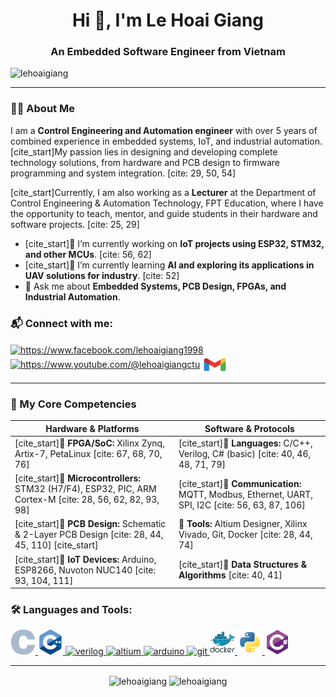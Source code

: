 <h1 align="center">Hi 👋, I'm Le Hoai Giang</h1>
<h3 align="center">An Embedded Software Engineer from Vietnam</h3>

<p align="left"> <img src="https://komarev.com/ghpvc/?username=lehoaigiang&label=Profile%20views&color=0e75b6&style=flat" alt="lehoaigiang" /> </p>

---

### 🙋‍♂️ About Me

I am a **Control Engineering and Automation engineer** with over 5 years of combined experience in embedded systems, IoT, and industrial automation. [cite_start]My passion lies in designing and developing complete technology solutions, from hardware and PCB design to firmware programming and system integration. [cite: 29, 50, 54]

[cite_start]Currently, I am also working as a **Lecturer** at the Department of Control Engineering & Automation Technology, FPT Education, where I have the opportunity to teach, mentor, and guide students in their hardware and software projects. [cite: 25, 29]
- [cite_start]🔭 I’m currently working on **IoT projects using ESP32, STM32, and other MCUs**. [cite: 56, 62]
- [cite_start]🌱 I’m currently learning **AI and exploring its applications in UAV solutions for industry**. [cite: 52]
- 💬 Ask me about **Embedded Systems, PCB Design, FPGAs, and Industrial Automation**.

<h3 align="left">📬 Connect with me:</h3>
<p align="left">
<a href="https://www.facebook.com/LeHoaiGiangTDH" target="blank"><img align="center" src="https://raw.githubusercontent.com/rahuldkjain/github-profile-readme-generator/master/src/images/icons/Social/facebook.svg" alt="https://www.facebook.com/lehoaigiang1998" height="30" width="40" /></a>
<a href="http://www.youtube.com/@lehoaigiangctu" target="blank"><img align="center" src="https://raw.githubusercontent.com/rahuldkjain/github-profile-readme-generator/master/src/images/icons/Social/youtube.svg" alt="https://www.youtube.com/@lehoaigiangctu" height="30" width="40" /></a>
<a href="mailto:lehoaigiangg@gmail.com" target="blank"><img align="center" src="https://raw.githubusercontent.com/rahuldkjain/github-profile-readme-generator/master/src/images/icons/Social/gmail.svg" alt="lehoaigiangg@gmail.com" height="30" width="40" /></a>
</p>

---

### 🚀 My Core Competencies

| Hardware & Platforms                                                                                             | Software & Protocols                                                                         |
| ---------------------------------------------------------------------------------------------------------------- | -------------------------------------------------------------------------------------------- |
| [cite_start]🔹 **FPGA/SoC:** Xilinx Zynq, Artix-7, PetaLinux [cite: 67, 68, 70, 76]                                               | [cite_start]🔹 **Languages:** C/C++, Verilog, C# (basic) [cite: 40, 46, 48, 71, 79]                               |
| [cite_start]🔹 **Microcontrollers:** STM32 (H7/F4), ESP32, PIC, ARM Cortex-M [cite: 28, 56, 62, 82, 93, 98]                         | [cite_start]🔹 **Communication:** MQTT, Modbus, Ethernet, UART, SPI, I2C [cite: 56, 63, 87, 106]                |
| [cite_start]🔹 **PCB Design:** Schematic & 2-Layer PCB Design [cite: 28, 44, 45, 110]                                                 [cite_start]|🔹 **Tools:** Altium Designer, Xilinx Vivado, Git, Docker [cite: 28, 44, 74]                  |
| [cite_start]🔹 **IoT Devices:** Arduino, ESP8266, Nuvoton NUC140 [cite: 93, 104, 111]                                         | [cite_start]🔹 **Data Structures & Algorithms** [cite: 40, 41]                                                      |

<h3 align="left">🛠 Languages and Tools:</h3>
<p align="left">
    <a href="https://www.cprogramming.com/" target="_blank" rel="noreferrer"> <img src="https://raw.githubusercontent.com/devicons/devicon/master/icons/c/c-original.svg" alt="c" width="40" height="40"/> </a>
    <a href="https://www.w3schools.com/cpp/" target="_blank" rel="noreferrer"> <img src="https://raw.githubusercontent.com/devicons/devicon/master/icons/cplusplus/cplusplus-original.svg" alt="cplusplus" width="40" height="40"/> </a>
    <a href="https://www.xilinx.com/products/design-tools/vivado.html" target="_blank" rel="noreferrer"> <img src="https://upload.wikimedia.org/wikipedia/commons/thumb/8/8d/Xilinx_logo.svg/1200px-Xilinx_logo.svg.png" alt="verilog" width="50" height="40"/> </a>
    <a href="https://www.altium.com/" target="_blank" rel="noreferrer"> <img src="https://cdn.worldvectorlogo.com/logos/altium-designer-1.svg" alt="altium" width="40" height="40"/> </a>
    <a href="https://www.arduino.cc/" target="_blank" rel="noreferrer"> <img src="https://cdn.worldvectorlogo.com/logos/arduino-1.svg" alt="arduino" width="40" height="40"/> </a>
    <a href="https://git-scm.com/" target="_blank" rel="noreferrer"> <img src="https://www.vectorlogo.zone/logos/git-scm/git-scm-icon.svg" alt="git" width="40" height="40"/> </a>
    <a href="https://www.docker.com/" target="_blank" rel="noreferrer"> <img src="https://raw.githubusercontent.com/devicons/devicon/master/icons/docker/docker-original-wordmark.svg" alt="docker" width="40" height="40"/> </a>
    <a href="https://www.python.org" target="_blank" rel="noreferrer"> <img src="https://raw.githubusercontent.com/devicons/devicon/master/icons/python/python-original.svg" alt="python" width="40" height="40"/> </a>
    <a href="https://www.w3schools.com/cs/" target="_blank" rel="noreferrer"> <img src="https://raw.githubusercontent.com/devicons/devicon/master/icons/csharp/csharp-original.svg" alt="csharp" width="40" height="40"/> </a>
</p>

---
<p align="center">
    <img align="center" src="https://github-readme-stats.vercel.app/api?username=lehoaigiang&show_icons=true&locale=en" alt="lehoaigiang" />
    <img align="center" src="https://github-readme-stats.vercel.app/api/top-langs?username=lehoaigiang&show_icons=true&locale=en&layout=compact" alt="lehoaigiang" />
</p>